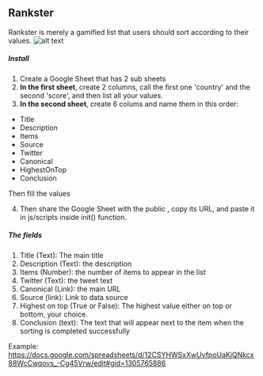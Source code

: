 ## Rankster

Rankster is merely a gamified list that users should sort according to their values.
![alt text](https://preview.ibb.co/fUtR0v/Screen_Shot_2017_05_22_at_2_18_24_PM.png)



##### Install
1. Create a Google Sheet that has 2 sub sheets
2. **In the first sheet**, create 2 columns, call the first one 'country' and the second 'score', and then list all your values.
3. **In the second sheet**, create 6 colums and name them in this order:
- Title
- Description
- Items	
- Source
- Twitter
- Canonical 
- HighestOnTop
- Conclusion

Then fill the values

4. Then share the Google Sheet with the public , copy its URL, and paste it in js/scripts inside init() function.


##### The fields
1. Title (Text): The main title
2. Description (Text): the description 
3. Items (Number): the number of items to appear in the list
4. Twitter (Text): the tweet text
5. Canonical (Link): the main URL
6. Source (link): Link to data source
7. Highest on top (True or False): The highest value either on top or bottom, your choice.
8. Conclusion (text): The text that will appear next to the item when the sorting is completed successfully 

Example: https://docs.google.com/spreadsheets/d/12CSYHWSxXwUvfpoUaKjQNkcx88WcCwqovs_-Cg45Vrw/edit#gid=1305765886
